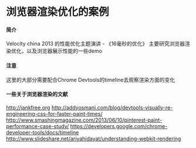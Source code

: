 浏览器渲染优化的案例
==========

#### 简介
Velocity china 2013 的性能优化主题演讲 - 《16毫秒的优化》
主要研究浏览器渲染优化，以及浏览器展示性能的一些demo

#### 注意
这里的大部分需要配合Chrome Devtools的timeline去观察渲染方面的变化

#### 一些关于浏览器渲染的文献
http://jankfree.org
http://addyosmani.com/blog/devtools-visually-re-engineering-css-for-faster-paint-times/
http://www.smashingmagazine.com/2013/06/10/pinterest-paint-performance-case-study/
https://developers.google.com/chrome-developer-tools/docs/timeline
http://www.slideshare.net/ariyahidayat/understanding-webkit-rendering
